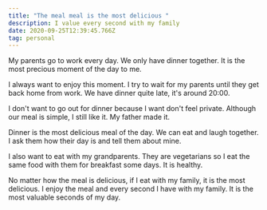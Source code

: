 ```yaml
---
title: "The meal meal is the most delicious "
description: I value every second with my family
date: 2020-09-25T12:39:45.766Z
tag: personal
---
```

My parents go to work every day. We only have dinner together. It is the most precious moment of the day to me.

I always want to enjoy this moment. I try to wait for my parents until they get back home from work. We have dinner quite late, it's around 20:00.

I don't want to go out for dinner because I want don't feel private. Although our meal is simple, I still like it. My father made it. 

Dinner is the most delicious meal of the day. We can eat and laugh together. I ask them how their day is and tell them about mine.

I also want to eat with my grandparents. They are vegetarians so I eat the same food with them for breakfast some days. It is healthy.

No matter how the meal is delicious, if I eat with my family, it is the most delicious. I enjoy the meal and every second I have with my family. It is the most valuable seconds of my day.